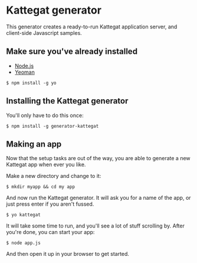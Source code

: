 # Kattegat generator

This generator creates a ready-to-run Kattegat application server, and client-side Javascript samples.

## Make sure you've already installed

* [Node.js](http://nodejs.org/download/)
* [Yeoman](http://yeoman.io)

```
$ npm install -g yo
```

## Installing the Kattegat generator
You'll only have to do this once:

```
$ npm install -g generator-kattegat
```

## Making an app

Now that the setup tasks are out of the way, you are able to generate a new Kattegat app when ever you like.

Make a new directory and change to it:

```
$ mkdir myapp && cd my app
```

And now run the Kattegat generator. It will ask you for a name of the app, or just press enter if you aren't fussed.

```
$ yo kattegat
```

It will take some time to run, and you'll see a lot of stuff scrolling by. After you're done, you can start your app:


```
$ node app.js
```

And then open it up in your browser to get started.

